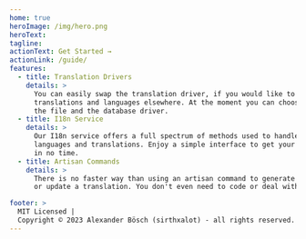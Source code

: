 ```yaml
---
home: true
heroImage: /img/hero.png
heroText: 
tagline:
actionText: Get Started →
actionLink: /guide/
features:
  - title: Translation Drivers
    details: >
      You can easily swap the translation driver, if you would like to host your 
      translations and languages elsewhere. At the moment you can choose between 
      the file and the database driver.
  - title: I18n Service
    details: >
      Our I18n service offers a full spectrum of methods used to handle locales, 
      languages and translations. Enjoy a simple interface to get your job done 
      in no time.
  - title: Artisan Commands
    details: >
      There is no faster way than using an artisan command to generate a language 
      or update a translation. You don't even need to code or deal with any interface.  

footer: >
  MIT Licensed | 
  Copyright © 2023 Alexander Bösch (sirthxalot) - all rights reserved.
---
```

